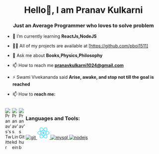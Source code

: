 <h1 align="center">Hello👋, I am  Pranav Kulkarni</h1>
<h3 align="center">Just an Average Programmer who loves to solve problem</h3>

- 🌱 I’m currently learning **ReactJs,NodeJS**

- 👨‍💻 All of my projects are available at [https://github.com/pboi1511]

- 💬 Ask me about **Books,Physics,Philosophy**

- 📫 How to reach me **pranavkulkarni1024@gmail.com**

- ⚡ Swami Vivekananda said  **Arise, awake, and stop not till the goal is reached**
- 📫 How to <b>reach me:</b><br/>
<br/>
<a href="https://twitter.com/Pranav102432">
<img align="left" alt="Pranav's's Twitter" width="22px" src="https://cdn.jsdelivr.net/npm/simple-icons@v3/icons/twitter.svg" />
</a><a href="https://www.linkedin.com/in/pranavkulkarni15/">
<img align="left" alt="Pranav's Linkdein" width="22px" src="https://cdn.jsdelivr.net/npm/simple-icons@v3/icons/linkedin.svg" />
</a><a href="https://github.com/pboi1511">
<img align="left" alt="Pranav's Github" width="22px" src="https://cdn.jsdelivr.net/npm/simple-icons@v3/icons/github.svg" />
</a>

<h3 align="left">Languages and Tools:</h3>
<p align="left">
 <a href="https://git-scm.com/" target="_blank"> <img src="https://www.vectorlogo.zone/logos/git-scm/git-scm-icon.svg" alt="git" width="40" height="40"/> </a> <a href="https://reactjs.org/" target="_blank"> <img src="https://raw.githubusercontent.com/devicons/devicon/40cd6bc89a299dc50ac289f8e3b071d0dff49d9c/icons/react/react-original.svg" alt="mysql" width="40" height="40"/> </a><a href="https://www.mysql.com/" target="_blank"> <img src="https://devicons.github.io/devicon/devicon.git/icons/mysql/mysql-original-wordmark.svg" alt="mysql" width="40" height="40"/> </a> <a href="https://nodejs.org" target="_blank"> <img src="https://devicons.github.io/devicon/devicon.git/icons/nodejs/nodejs-original-wordmark.svg" alt="nodejs" width="40" height="40"/> </a> 

